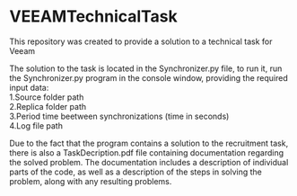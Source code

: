 # VEEAMTechnicalTask

This repository was created to provide a solution to a technical task for Veeam

The solution to the task is located in the Synchronizer.py file, to run it, run the Synchronizer.py program in the console window, providing the required input data:  
    1.Source folder path  
    2.Replica folder path  
    3.Period time beetween synchronizations (time in seconds)  
    4.Log file path  
  
Due to the fact that the program contains a solution to the recruitment task, there is also a TaskDecription.pdf file containing documentation regarding the solved problem. The documentation includes a description of individual parts of the code, as well as a description of the steps in solving the problem, along with any resulting problems.

